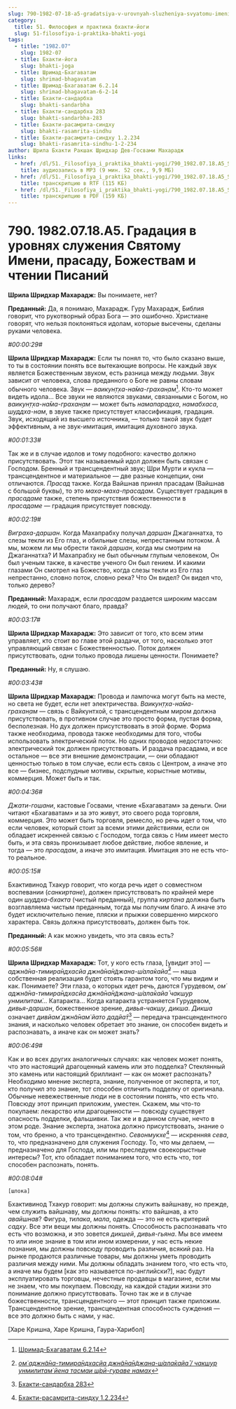 ```yaml
---
slug: 790-1982-07-18-a5-gradatsiya-v-urovnyah-sluzheniya-svyatomu-imeni-prasadu-bozhestvam-i-chtenii-pisanij
category:
  title: 51. Философия и практика бхакти-йоги
  slug: 51-filosofiya-i-praktika-bhakti-yogi
tags:
  - title: "1982.07"
    slug: 1982-07
  - title: Бхакти-йога
    slug: bhakti-joga
  - title: Шримад-Бхагаватам
    slug: shrimad-bhagavatam
  - title: Шримад-Бхагаватам 6.2.14
    slug: shrimad-bhagavatam-6-2-14
  - title: Бхакти-сандарбха
    slug: bhakti-sandarbha
  - title: Бхакти-сандарбха 283
    slug: bhakti-sandarbha-283
  - title: Бхакти-расамрита-синдху
    slug: bhakti-rasamrita-sindhu
  - title: Бхакти-расамрита-синдху 1.2.234
    slug: bhakti-rasamrita-sindhu-1-2-234
author: Шрила Бхакти Ракшак Шридхар Дев-Госвами Махарадж
links:
  - href: /dl/51._Filosofiya_i_praktika_bhakti-yogi/790_1982.07.18.A5_SridharMj_Gradacija_v_urovnjah_sluzhenija_Svjatomu_Imeni_prasadu_Bozhestvam_i_chtenii_Pisanij.mp3
    title: аудиозапись в MP3 (9 мин. 52 сек., 9,9 МБ)
  - href: /dl/51._Filosofiya_i_praktika_bhakti-yogi/790_1982.07.18.A5_SridharMj_Gradacija_v_urovnjah_sluzhenija_Svjatomu_Imeni_prasadu_Bozhestvam_i_chtenii_Pisanij.rtf
    title: транскрипцию в RTF (115 КБ)
  - href: /dl/51._Filosofiya_i_praktika_bhakti-yogi/790_1982.07.18.A5_SridharMj_Gradacija_v_urovnjah_sluzhenija_Svjatomu_Imeni_prasadu_Bozhestvam_i_chtenii_Pisanij.pdf
    title: транскрипцию в PDF (159 КБ)
---
```


# 790. 1982.07.18.A5. Градация в уровнях служения Святому Имени, прасаду, Божествам и чтении Писаний

**Шрила Шридхар Махарадж:** Вы понимаете, нет?

**Преданный:** Да, я понимаю, Махарадж. Гуру Махарадж, Библия говорит, что рукотворный образ Бога — это ошибочно. Христиане говорят, что нельзя поклоняться идолам, которые высечены, сделаны руками человека.

*#00:00:29#*

**Шрила Шридхар Махарадж:** Если ты понял то, что было сказано выше, то ты в состоянии понять все вытекающие вопросы. Не каждый звук является Божественным звуком, есть разница между людьми. Звук зависит от человека, слова преданного о Боге не равны словам обычного человека. Звук — *ваикун̣т̣ха-на̄ма-грахан̣ам*[^_ftn1]. Кто-то может видеть идола… Все звуки не являются звуками, связанными с Богом, но *ваикун̣т̣ха-на̄ма-грахан̣ам* — может быть *намапарадха*, *намабхаса*, *шуддха-нам*, в звуке также присутствует классификация, градация. Звук, исходящий из высшего источника, — только такой звук будет эффективным, а не звук-имитация, имитация духовного звука.

*#00:01:33#*

Так же и в случае идолов и тому подобного: качество должно присутствовать. Этот так называемый идол должен быть связан с Господом. Бренный и трансцендентный звук; Шри Мурти и кукла — трансцендентное и материальное — две разные концепции, они отличаются. *Прасад* также. Когда Вайшнав принял прасадам (Вайшнав с большой буквы), то это *маха-маха-прасадам*. Существует градация в *прасадаме* также, степень присутствия божественности в *прасадаме* — градация присутствует повсюду.

*#00:02:19#*

*Виграха-даршан*. Когда Махапрабху получал *даршан* Джаганнатха, то слезы текли из Его глаз, и обильные слезы, непрестанным потоком. А мы, можем ли мы обрести такой *даршан*, когда мы смотрим на Джаганнатха? И Махапрабху не был обычным глупым человеком, Он был ученым также, в качестве ученого Он был гением. И какими глазами Он смотрел на Божество, когда слезы текли из Его глаз непрестанно, словно поток, словно река? Что Он видел? Он видел что, только дерево?

**Преданный:** Махарадж, если *прасадам* раздается широким массам людей, то они получают благо, правда?

*#00:03:17#*

**Шрила Шридхар Махарадж:** Это зависит от того, кто всем этим управляет, кто стоит во главе этой раздачи, от того, насколько этот управляющий связан с Божественностью. Поток должен присутствовать, одни только провода лишены ценности. Понимаете?

**Преданный:** Ну, я слушаю.

*#00:03:43#*

**Шрила Шридхар Махарадж:** Провода и лампочка могут быть на месте, но света не будет, если нет электричества. *Ваикун̣т̣ха-на̄ма-грахан̣ам* — связь с Вайкунтхой, с трансцендентным миром должна присутствовать, в противном случае это просто форма, пустая форма, бесполезная. Но дух должен присутствовать в этой форме. Форма также необходима, провода также необходимы для того, чтобы использовать электрический поток. Но одних проводов недостаточно: электрический ток должен присутствовать. И раздача прасадама, и все остальное — все эти внешние демонстрации, — они обладают ценностью только в том случае, если есть связь с Центром, а иначе это все — бизнес, подспудные мотивы, скрытые, корыстные мотивы, коммерция. Может быть и так.

*#00:04:36#*

*Джати-гошани*, кастовые Госвами, чтение «Бхагаватам» за деньги. Они читают «Бхагаватам» и за это живут, это своего рода торговля, коммерция. Это может быть торговля, ремесло, но речь идет о том, что если человек, который стоит за всеми этими действиями, если он обладает искренней связью с Господом, тогда связь с Ним имеет место быть, и эта связь пронизывает любое действие, любое явление, и тогда — это *прасадам*, а иначе это имитация. Имитация это не есть что-то реальное.

*#00:05:15#*

Бхактивинод Тхакур говорит, что когда речь идет о совместном воспевании (*санкиртане*), должен присутствовать по крайней мере один *шуддха-бхакта* (чистый преданный), группа *киртана* должна быть возглавляема чистым преданным, тогда мы получим благо. А иначе это будет исключительно пение, пляски и прыжки совершенно мирского характера. Связь должна присутствовать, должен быть ток.

**Преданный:** А как можно увидеть, что эта связь есть?

*#00:05:56#*

**Шрила Шридхар Махарадж:** Тот, у кого есть глаза, [увидит это] — *аджн̃а̄на-тимира̄ндхасйа джн̃а̄на̄н̃джана-ш́ала̄кайа̄*[^_ftn2] — наша собственная реализация будет стоять гарантом того, что мы видим и как. Понимаете? Эти глаза, о которых идет речь, даются Гурудевом, *ом̇ аджн̃а̄на-тимира̄ндхасйа джн̃а̄на̄н̃джана-ш́ала̄кайа̄ чакш̣ур унмилитам̇…* Катаракта… Когда катаракта устраняется Гурудевом, *дивья-даршан*, божественное зрение, *дивья-чакшу*, *дикша*. *Дикша* означает *дивйам̇ джн̃а̄нам̇ йато дадйа̄т*[^_ftn3] — передача трансцендентного знания, и насколько человек обретает это знание, он способен видеть и распознавать, а иначе как он может знать?

*#00:06:49#*

Как и во всех других аналогичных случаях: как человек может понять, что это настоящий драгоценный камень или это подделка? Стеклянный это камень или настоящий бриллиант — как он может распознать? Необходимо мнение эксперта, знание, полученное от эксперта, и тот, кто получил это знание, тот способен отличить подделку от оригинала. Обычные невежественные люди не в состоянии понять, что есть что. Повсюду этот принцип приложим, уместен. Скажем, мы что-то покупаем: лекарство или драгоценности — повсюду существует опасность подделки, фальшивки. Так же и в данном случае, нечто в этом роде. Знание эксперта, знатока должно присутствовать, знание о том, что бренно, а что трансцендентно. *Севонмукхе*[^_ftn4] — искренняя *сева*, то, что предназначено для служения Господу. То, что мы делаем, — предназначено для Господа, или мы преследуем своекорыстные интересы? Тот, кто обладает пониманием того, что есть что, тот способен распознать, понять.

*#00:08:04#*

    [шлока]

Бхактивинод Тхакур говорит: мы должны служить вайшнаву, но прежде, чем служить вайшнаву, мы должны понять: кто вайшнав, а кто *авайшнав*? Фигура, *тилака*, *мала*, одежда — это не есть критерий *садху*. Все эти вещи мы должны понять. Способность распознавать что есть что возможна, и это зовется *дикшей*, *дивья-гьяна*. Мы все имеем то или иное знание в том или ином измерении, у нас есть некие познания, мы должны повсюду проводить различия, всякий раз. На рынке продаются различные товары, мы должны уметь проводить различия между ними. Мы должны обладать знанием того, что есть что, а иначе мы будем [как это называется по-английски?], нас будут эксплуатировать торговцы, нечестные продавцы в магазине, если мы не знаем, что мы покупаем. Повсюду, на каждой стадии жизни это понимание должно присутствовать. Точно так же и в случае божественности, трансцендентного — этот принцип также приложим. Трансцендентное зрение, трансцендентная способность суждения — все это должно быть с нами, у нас.

[Харе Кришна, Харе Кришна, Гаура-Харибол]



[^_ftn1]: [Шримад-Бхагаватам 6.2.14](../notes/shrimad-bhagavatam/shrimad-bhagavatam-6-2-14.md)

[^_ftn2]: [*ом̇ аджн̃а̄на-тимира̄ндхасйа джн̃а̄на̄н̃джана-ш́ала̄кайа̄ / чакш̣ур унмилитам̇ йена тасмаи ш́рӣ-гураве намах̣*](../notes/shloka/om-adzhnana-timirandhasja-dzhnanandzhana-shalakaja.md)

[^_ftn3]: [Бхакти-сандарбха 283](../notes/bhakti-sandarbha/bhakti-sandarbha-283.md)

[^_ftn4]: [Бхакти-расамрита-синдху 1.2.234](../notes/bhakti-rasamrita-sindhu/bhakti-rasamrita-sindhu-1-2-234.md)
